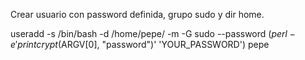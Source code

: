 Crear usuario con password definida, grupo sudo y dir home.

useradd -s /bin/bash -d /home/pepe/ -m -G sudo --password $(perl -e 'print crypt($ARGV[0], "password")' 'YOUR_PASSWORD') pepe
